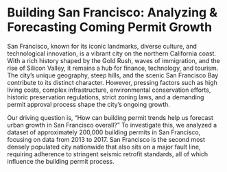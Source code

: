 
# Building San Francisco: Analyzing &amp; Forecasting Coming Permit Growth
San Francisco, known for its iconic landmarks, diverse culture, and technological innovation, is a vibrant city on the northern California coast. With a rich history shaped by the Gold Rush, waves of immigration, and the rise of Silicon Valley, it remains a hub for finance, technology, and tourism. The city’s unique geography, steep hills, and the scenic San Francisco Bay contribute to its distinct character. However, pressing factors such as high living costs, complex infrastructure, environmental conservation efforts, historic preservation regulations, strict zoning laws, and a demanding permit approval process shape the city’s ongoing growth.

Our driving question is, “How can building permit trends help us forecast urban growth in San Francisco overall?” To investigate this, we analyzed a dataset of approximately 200,000 building permits in San Francisco, focusing on data from 2013 to 2017. San Francisco is the second most densely populated city nationwide that also sits on a major fault line, requiring adherence to stringent seismic retrofit standards, all of which influence the building permit process. 
